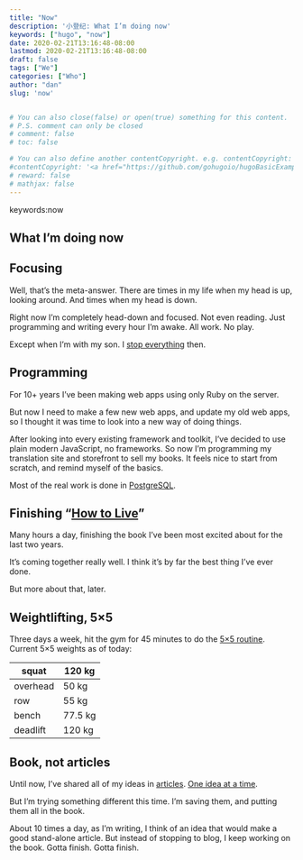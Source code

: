 ```yaml
---
title: "Now"
description: '小登纪: What I’m doing now'
keywords: ["hugo", "now"]
date: 2020-02-21T13:16:48-08:00
lastmod: 2020-02-21T13:16:48-08:00
draft: false
tags: ["We"]
categories: ["Who"]
author: "dan"
slug: 'now'


# You can also close(false) or open(true) something for this content.
# P.S. comment can only be closed
# comment: false
# toc: false

# You can also define another contentCopyright. e.g. contentCopyright: "This is another copyright."
#contentCopyright: '<a href="https://github.com/gohugoio/hugoBasicExample" rel="noopener" target="_blank">See origin</a>'
# reward: false
# mathjax: false
---
```

keywords:now

## What I’m doing now

## Focusing

Well, that’s the meta-answer. There are times in my life when my head is up, looking around. And times when my head is down.

Right now I’m completely head-down and focused. Not even reading. Just programming and writing every hour I’m awake. All work. No play.

Except when I’m with my son. I [stop everything](https://sivers.org/dw) then.

## Programming

For 10+ years I’ve been making web apps using only Ruby on the server.

But now I need to make a few new web apps, and update my old web apps,  so I thought it was time to look into a new way of doing things.

After looking into every existing framework and toolkit, I’ve decided to use plain modern JavaScript, no frameworks. So now I’m programming my translation site and storefront to sell my books. It feels nice to start from scratch, and remind myself of the basics.

Most of the real work is done in [PostgreSQL](https://sivers.org/pg).

## Finishing “[How to Live](https://sivers.org/h)”

Many hours a day, finishing the book I’ve been most excited about for the last two years.

It’s coming together really well. I think it’s by far the best thing I’ve ever done.

But more about that, later.

## Weightlifting, 5×5

Three days a week, hit the gym for 45 minutes to do the [5×5 routine](https://www.bodybuilding.com/content/is-stronglifts-5x5-the-right-training-program-for-you.html).  Current 5×5 weights as of today:

| squat    | 120 kg  |
| -------- | ------- |
| overhead | 50 kg   |
| row      | 55 kg   |
| bench    | 77.5 kg |
| deadlift | 120 kg  |

## Book, not articles

Until now, I’ve shared all of my ideas in [articles](http://www.964813.xyz). [One idea at a time](https://sivers.org/1idea).

But I’m trying something different this time. I’m saving them, and putting them all in the book.

About 10 times a day, as I’m writing, I think of an idea that would make a good stand-alone article. But instead of stopping to blog, I keep working on the book. Gotta finish. Gotta finish.